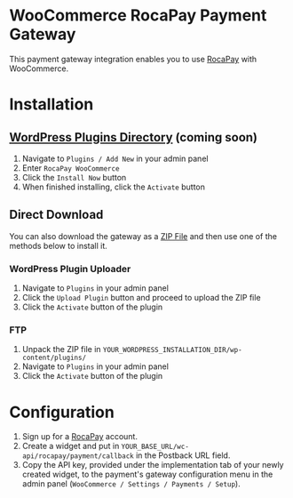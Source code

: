 # WooCommerce RocaPay Payment Gateway
This payment gateway integration enables you to use [RocaPay](https://rocapay.com/) with WooCommerce.
# Installation
## [WordPress Plugins Directory](https://wordpress.org/plugins/) (coming soon)
1. Navigate to `Plugins / Add New` in your admin panel
2. Enter `RocaPay WooCommerce`
3. Click the `Install Now` button
4. When finished installing, click the `Activate` button
## Direct Download
You can also download the gateway as a [ZIP File](https://github.com/rocapayofficial/rocapay-woocommerce-payment-gateway/archive/master.zip) and then use one of the methods below to install it. 
### WordPress Plugin Uploader
1. Navigate to `Plugins` in your admin panel
2. Click the `Upload Plugin` button and proceed to upload the ZIP file
3. Click the `Activate` button of the plugin
### FTP
1. Unpack the ZIP file in `YOUR_WORDPRESS_INSTALLATION_DIR/wp-content/plugins/`
2. Navigate to `Plugins` in your admin panel
3. Click the `Activate` button of the plugin
# Configuration
1. Sign up for a [RocaPay](https://rocapay.com/auth/register) account.
2. Create a widget and put in `YOUR_BASE_URL/wc-api/rocapay/payment/callback` in the Postback URL field.
3. Copy the API key, provided under the implementation tab of your newly created widget, to the payment's gateway configuration menu in the admin panel (`WooCommerce / Settings / Payments / Setup`). 
